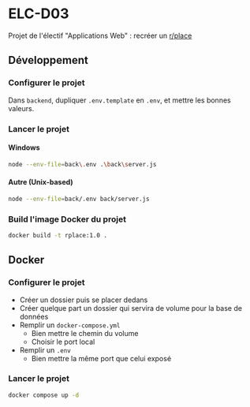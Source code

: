 # ELC-D03

Projet de l'électif "Applications Web" : recréer un [r/place](https://en.wikipedia.org/wiki/R/place)

## Développement

### Configurer le projet

Dans `backend`, dupliquer `.env.template` en `.env`, et mettre les bonnes valeurs.

### Lancer le projet

#### Windows

```sh
node --env-file=back\.env .\back\server.js
```

#### Autre (Unix-based)

```sh
node --env-file=back/.env back/server.js
```

### Build l'image Docker du projet

```sh
docker build -t rplace:1.0 .
```

## Docker

### Configurer le projet

* Créer un dossier puis se placer dedans
* Créer quelque part un dossier qui servira de volume pour la base de données
* Remplir un `docker-compose.yml`
    * Bien mettre le chemin du volume
    * Choisir le port local
* Remplir un `.env`
    * Bien mettre la même port que celui exposé

### Lancer le projet

```sh
docker compose up -d
```